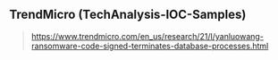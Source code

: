 ## TrendMicro (TechAnalysis-IOC-Samples)
> https://www.trendmicro.com/en_us/research/21/l/yanluowang-ransomware-code-signed-terminates-database-processes.html
